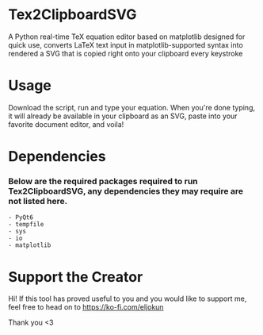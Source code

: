 # Tex2ClipboardSVG
A Python real-time TeX equation editor based on matplotlib designed for quick use, converts LaTeX text input in matplotlib-supported syntax into rendered a SVG that is copied right onto your clipboard every keystroke

# Usage
Download the script, run and type your equation. When you're done typing, it will already be available in your clipboard as an SVG, paste into your favorite document editor, and voila!

# Dependencies
### Below are the required packages required to run Tex2ClipboardSVG, any dependencies they may require are not listed here.
```
- PyQt6
- tempfile
- sys
- io
- matplotlib
```

# Support the Creator
Hi! If this tool has proved useful to you and you would like to support me, feel free to head on to https://ko-fi.com/eljokun

Thank you <3
